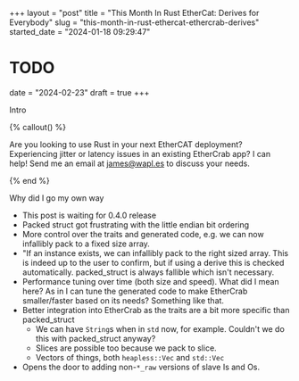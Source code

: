 +++
layout = "post"
title = "This Month In Rust EtherCat: Derives for Everybody"
slug = "this-month-in-rust-ethercat-ethercrab-derives"
started_date = "2024-01-18 09:29:47"
# TODO
date = "2024-02-23"
draft = true
+++

Intro

<!-- more -->

{% callout() %}

Are you looking to use Rust in your next EtherCAT deployment? Experiencing jitter or latency issues
in an existing EtherCrab app? I can help! Send me an email at [james@wapl.es](mailto:james@wapl.es)
to discuss your needs.

{% end %}

Why did I go my own way

- This post is waiting for 0.4.0 release
- Packed struct got frustrating with the little endian bit ordering
- More control over the traits and generated code, e.g. we can now infallibly pack to a fixed size
  array.
- "If an instance exists, we can infallibly pack to the right sized array. This is indeed up to the
  user to confirm, but if using a derive this is checked automatically. packed_struct is always
  fallible which isn't necessary.
- Performance tuning over time (both size and speed). What did I mean here? As in I can tune the
  generated code to make EtherCrab smaller/faster based on its needs? Something like that.
- Better integration into EtherCrab as the traits are a bit more specific than packed_struct
  - We can have `String`s when in `std` now, for example. Couldn't we do this with packed_struct
    anyway?
  - Slices are possible too because we pack to slice.
  - Vectors of things, both `heapless::Vec` and `std::Vec`
- Opens the door to adding non-`*_raw` versions of slave Is and Os.
